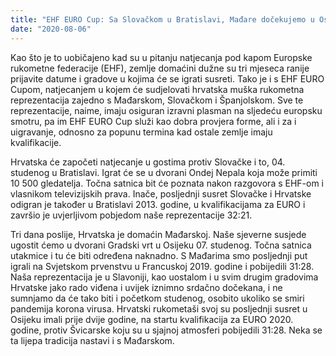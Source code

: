 ```yaml
---
title: "EHF EURO Cup: Sa Slovačkom u Bratislavi, Mađare dočekujemo u Osijeku"
date: "2020-08-06"
---
```


Kao što je to uobičajeno kad su u pitanju natjecanja pod kapom Europske rukometne federacije (EHF), zemlje domaćini dužne su tri mjeseca ranije prijavite datume i gradove u kojima će se igrati susreti. Tako je i s EHF EURO Cupom, natjecanjem u kojem će sudjelovati hrvatska muška rukometna reprezentacija zajedno s Mađarskom, Slovačkom i Španjolskom. Sve te reprezentacije, naime, imaju osiguran izravni plasman na sljedeću europsku smotru, pa im EHF EURO Cup služi kao dobra provjera forme, ali i za i uigravanje, odnosno za popunu termina kad ostale zemlje imaju kvalifikacije.

Hrvatska će započeti natjecanje u gostima protiv Slovačke i to, 04. studenog u Bratislavi. Igrat će se u dvorani Ondej Nepala koja može primiti 10 500 gledatelja. Točna satnica bit će poznata nakon razgovora s EHF-om i vlasnikom televizijskih prava. Inače, posljednji susret Slovačke i Hrvatske odigran je također u Bratislavi 2013. godine, u kvalifikacijama za EURO i završio je uvjerljivom pobjedom naše reprezentacije 32:21.

Tri dana poslije, Hrvatska je domaćin Mađarskoj. Naše sjeverne susjede ugostit ćemo u dvorani Gradski vrt u Osijeku 07. studenog. Točna satnica utakmice i tu će biti određena naknadno. S Mađarima smo posljednji put igrali na Svjetskom prvenstvu u Francuskoj 2019. godine i pobijedili 31:28. Naša reprezentacija je u Slavoniji, kao uostalom i u svim drugim gradovima Hrvatske jako rado viđena i uvijek iznimno srdačno dočekana, i ne sumnjamo da će tako biti i početkom studenog, osobito ukoliko se smiri pandemija korona virusa. Hrvatski rukometaši svoj su posljednji susret u Osijeku imali prije dvije godine, na startu kvalifikacija za EURO 2020. godine, protiv Švicarske koju su u sjajnoj atmosferi pobijedili 31:28. Neka se ta lijepa tradicija nastavi i s Mađarskom.
